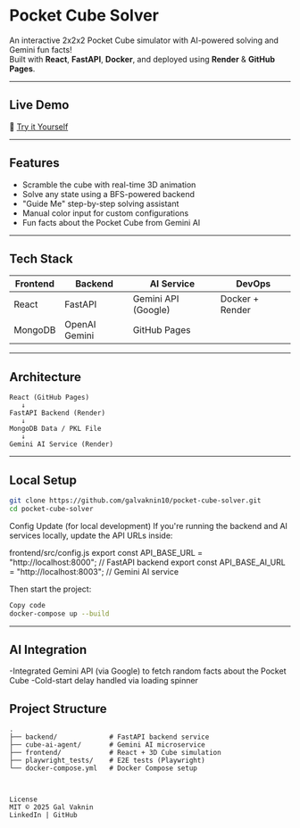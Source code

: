 # Pocket Cube Solver 

An interactive 2x2x2 Pocket Cube simulator with AI-powered solving and Gemini fun facts!  
Built with **React**, **FastAPI**, **Docker**, and deployed using **Render** & **GitHub Pages**.

---

## Live Demo

🔗 [Try it Yourself](https://galvaknin10.github.io/pocket-cube-solver)

---

## Features

- Scramble the cube with real-time 3D animation
- Solve any state using a BFS-powered backend
- "Guide Me" step-by-step solving assistant
- Manual color input for custom configurations
- Fun facts about the Pocket Cube from Gemini AI

---

## Tech Stack

| Frontend  | Backend | AI Service      | DevOps         |
|-----------|---------|------------------|----------------|
| React     | FastAPI | Gemini API (Google) | Docker + Render |
| MongoDB | OpenAI Gemini | GitHub Pages   |

---

## Architecture

```plaintext
React (GitHub Pages)
   ↓
FastAPI Backend (Render)
   ↓
MongoDB Data / PKL File
   ↓
Gemini AI Service (Render)
```
---

## Local Setup

```bash
git clone https://github.com/galvaknin10/pocket-cube-solver.git
cd pocket-cube-solver
```
Config Update (for local development)
If you're running the backend and AI services locally, update the API URLs inside:

frontend/src/config.js
export const API_BASE_URL = "http://localhost:8000";     // FastAPI backend
export const API_BASE_AI_URL = "http://localhost:8003";  // Gemini AI service

Then start the project:

```bash
Copy code
docker-compose up --build
```

---

## AI Integration

-Integrated Gemini API (via Google) to fetch random facts about the Pocket Cube
-Cold-start delay handled via loading spinner


## Project Structure

```plaintext
.
├── backend/             # FastAPI backend service
├── cube-ai-agent/       # Gemini AI microservice
├── frontend/            # React + 3D Cube simulation
├── playwright_tests/    # E2E tests (Playwright)
└── docker-compose.yml   # Docker Compose setup



License
MIT © 2025 Gal Vaknin
LinkedIn | GitHub